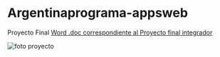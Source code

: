 # Argentinaprograma-appsweb
Proyecto Final
[Word .doc correspondiente al Proyecto final integrador](https://github.com/laureanabroccolli/Argentinaprograma-appsweb/blob/main/Laureana%20Broccolli%20-%20Proyecto%20final.doc)

![foto proyecto](https://github.com/laureanabroccolli/Argentinaprograma-appsweb/assets/100167774/23bc8982-eb05-425a-9d94-718405686065)

